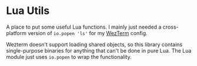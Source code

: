 # Lua Utils

A place to put some useful Lua functions.
I mainly just needed a cross-platform version of `io.popen 'ls'` for my [WezTerm](https://wezfurlong.org/) config.

Wezterm doesn't support loading shared objects, so this library contains single-purpose binaries for anything that can't be done in pure Lua. The Lua module just uses `io.popen` to wrap the functionality.
